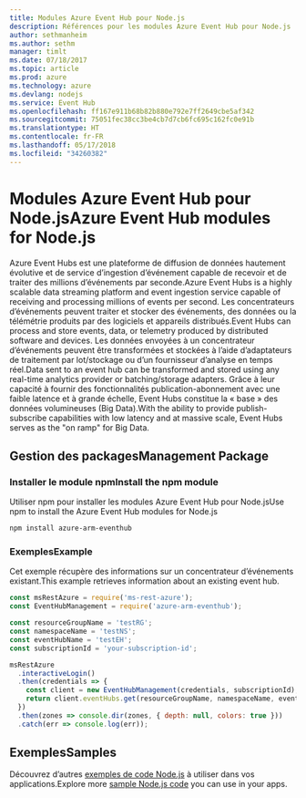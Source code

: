 ```yaml
---
title: Modules Azure Event Hub pour Node.js
description: Références pour les modules Azure Event Hub pour Node.js
author: sethmanheim
ms.author: sethm
manager: timlt
ms.date: 07/18/2017
ms.topic: article
ms.prod: azure
ms.technology: azure
ms.devlang: nodejs
ms.service: Event Hub
ms.openlocfilehash: ff167e911b68b82b880e792e7ff2649cbe5af342
ms.sourcegitcommit: 75051fec38cc3be4cb7d7cb6fc695c162fc0e91b
ms.translationtype: HT
ms.contentlocale: fr-FR
ms.lasthandoff: 05/17/2018
ms.locfileid: "34260382"
---
```

# <a name="azure-event-hub-modules-for-nodejs"></a><span data-ttu-id="fd559-103">Modules Azure Event Hub pour Node.js</span><span class="sxs-lookup"><span data-stu-id="fd559-103">Azure Event Hub modules for Node.js</span></span>

<span data-ttu-id="fd559-104">Azure Event Hubs est une plateforme de diffusion de données hautement évolutive et de service d’ingestion d’événement capable de recevoir et de traiter des millions d’événements par seconde.</span><span class="sxs-lookup"><span data-stu-id="fd559-104">Azure Event Hubs is a highly scalable data streaming platform and event ingestion service capable of receiving and processing millions of events per second.</span></span> <span data-ttu-id="fd559-105">Les concentrateurs d’événements peuvent traiter et stocker des événements, des données ou la télémétrie produits par des logiciels et appareils distribués.</span><span class="sxs-lookup"><span data-stu-id="fd559-105">Event Hubs can process and store events, data, or telemetry produced by distributed software and devices.</span></span> <span data-ttu-id="fd559-106">Les données envoyées à un concentrateur d’événements peuvent être transformées et stockées à l’aide d’adaptateurs de traitement par lot/stockage ou d’un fournisseur d’analyse en temps réel.</span><span class="sxs-lookup"><span data-stu-id="fd559-106">Data sent to an event hub can be transformed and stored using any real-time analytics provider or batching/storage adapters.</span></span> <span data-ttu-id="fd559-107">Grâce à leur capacité à fournir des fonctionnalités publication-abonnement avec une faible latence et à grande échelle, Event Hubs constitue la « base » des données volumineuses (Big Data).</span><span class="sxs-lookup"><span data-stu-id="fd559-107">With the ability to provide publish-subscribe capabilities with low latency and at massive scale, Event Hubs serves as the "on ramp" for Big Data.</span></span>

## <a name="management-package"></a><span data-ttu-id="fd559-108">Gestion des packages</span><span class="sxs-lookup"><span data-stu-id="fd559-108">Management Package</span></span>

### <a name="install-the-npm-module"></a><span data-ttu-id="fd559-109">Installer le module npm</span><span class="sxs-lookup"><span data-stu-id="fd559-109">Install the npm module</span></span> 

<span data-ttu-id="fd559-110">Utiliser npm pour installer les modules Azure Event Hub pour Node.js</span><span class="sxs-lookup"><span data-stu-id="fd559-110">Use npm to install the Azure Event Hub modules for Node.js</span></span>

```bash
npm install azure-arm-eventhub
```

### <a name="example"></a><span data-ttu-id="fd559-111">Exemples</span><span class="sxs-lookup"><span data-stu-id="fd559-111">Example</span></span>

<span data-ttu-id="fd559-112">Cet exemple récupère des informations sur un concentrateur d’événements existant.</span><span class="sxs-lookup"><span data-stu-id="fd559-112">This example retrieves information about an existing event hub.</span></span>

```javascript
const msRestAzure = require('ms-rest-azure');
const EventHubManagement = require('azure-arm-eventhub');

const resourceGroupName = 'testRG';
const namespaceName = 'testNS';
const eventHubName = 'testEH';
const subscriptionId = 'your-subscription-id';

msRestAzure
  .interactiveLogin()
  .then(credentials => {
    const client = new EventHubManagement(credentials, subscriptionId);
    return client.eventHubs.get(resourceGroupName, namespaceName, eventHubName);
  })
  .then(zones => console.dir(zones, { depth: null, colors: true }))
  .catch(err => console.log(err));
```

## <a name="samples"></a><span data-ttu-id="fd559-113">Exemples</span><span class="sxs-lookup"><span data-stu-id="fd559-113">Samples</span></span>

<span data-ttu-id="fd559-114">Découvrez d’autres [exemples de code Node.js](https://azure.microsoft.com/resources/samples/?platform=nodejs) à utiliser dans vos applications.</span><span class="sxs-lookup"><span data-stu-id="fd559-114">Explore more [sample Node.js code](https://azure.microsoft.com/resources/samples/?platform=nodejs) you can use in your apps.</span></span>
